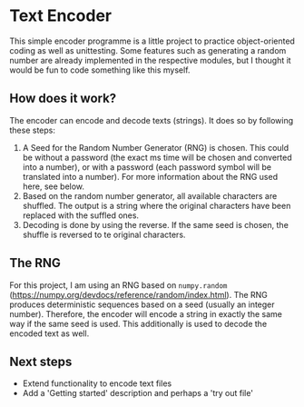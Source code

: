 # Text Encoder

This simple encoder programme is a little project to practice object-oriented coding as well as unittesting. Some features such as generating a random number are already implemented in the respective modules, but I thought it would be fun to code something like this myself. 

## How does it work?

The encoder can encode and decode texts (strings). It does so by following these steps:

1. A Seed for the Random Number Generator (RNG) is chosen. This could be without a password (the exact ms time will be chosen and converted into a number), or with a password (each password symbol will be translated into a number). For more information about the RNG used here, see below.
2. Based on the random number generator, all available characters are shuffled. The output is a string where the original characters have been replaced with the suffled ones.
3. Decoding is done by using the reverse. If the same seed is chosen, the shuffle is reversed to te original characters.


## The RNG

For this project, I am using an RNG based on `numpy.random` (https://numpy.org/devdocs/reference/random/index.html). The RNG produces deterministic sequences based on a seed (usually an integer number). Therefore, the encoder will encode a string in exactly the same way if the same seed is used. This additionally is used to decode the encoded text as well.

## Next steps

- Extend functionality to encode text files
- Add a 'Getting started' description and perhaps a 'try out file'
